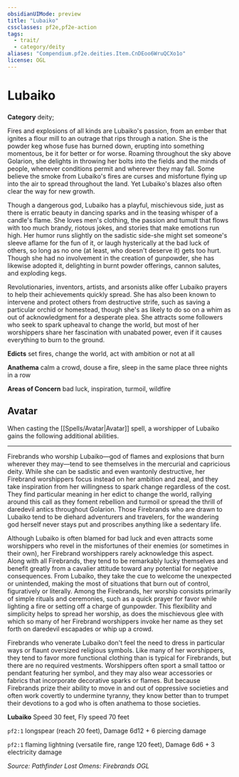 ```yaml
---
obsidianUIMode: preview
title: "Lubaiko"
cssclasses: pf2e,pf2e-action
tags:
  - trait/
  - category/deity
aliases: "Compendium.pf2e.deities.Item.CnDEoo6WruQCXo1o"
license: OGL
---
```

# Lubaiko

### 

**Category** deity; 




Fires and explosions of all kinds are Lubaiko's passion, from an ember that ignites a flour mill to an outrage that rips through a nation. She is the powder keg whose fuse has burned down, erupting into something momentous, be it for better or for worse. Roaming throughout the sky above Golarion, she delights in throwing her bolts into the fields and the minds of people, whenever conditions permit and wherever they may fall. Some believe the smoke from Lubaiko's fires are curses and misfortune flying up into the air to spread throughout the land. Yet Lubaiko's blazes also often clear the way for new growth.

Though a dangerous god, Lubaiko has a playful, mischievous side, just as there is erratic beauty in dancing sparks and in the teasing whisper of a candle's flame. She loves men's clothing, the passion and tumult that flows with too much brandy, riotous jokes, and stories that make emotions run high. Her humor runs slightly on the sadistic side-she might set someone's sleeve aflame for the fun of it, or laugh hysterically at the bad luck of others, so long as no one (at least, who doesn't deserve it) gets too hurt. Though she had no involvement in the creation of gunpowder, she has likewise adopted it, delighting in burnt powder offerings, cannon salutes, and exploding kegs.

Revolutionaries, inventors, artists, and arsonists alike offer Lubaiko prayers to help their achievements quickly spread. She has also been known to intervene and protect others from destructive strife, such as saving a particular orchid or homestead, though she's as likely to do so on a whim as out of acknowledgment for a desperate plea. She attracts some followers who seek to spark upheaval to change the world, but most of her worshippers share her fascination with unabated power, even if it causes everything to burn to the ground.

**Edicts** set fires, change the world, act with ambition or not at all

**Anathema** calm a crowd, douse a fire, sleep in the same place three nights in a row

**Areas of Concern** bad luck, inspiration, turmoil, wildfire

## Avatar

When casting the [[Spells/Avatar|Avatar]] spell, a worshipper of Lubaiko gains the following additional abilities.

* * *

Firebrands who worship Lubaiko—god of flames and explosions that burn wherever they may—tend to see themselves in the mercurial and capricious deity. While she can be sadistic and even wantonly destructive, her Firebrand worshippers focus instead on her ambition and zeal, and they take inspiration from her willingness to spark change regardless of the cost. They find particular meaning in her edict to change the world, rallying around this call as they foment rebellion and turmoil or spread the thrill of daredevil antics throughout Golarion. Those Firebrands who are drawn to Lubaiko tend to be diehard adventurers and travelers, for the wandering god herself never stays put and proscribes anything like a sedentary life.

Although Lubaiko is often blamed for bad luck and even attracts some worshippers who revel in the misfortunes of their enemies (or sometimes in their own), her Firebrand worshippers rarely acknowledge this aspect. Along with all Firebrands, they tend to be remarkably lucky themselves and benefit greatly from a cavalier attitude toward any potential for negative consequences. From Lubaiko, they take the cue to welcome the unexpected or unintended, making the most of situations that burn out of control, figuratively or literally. Among the Firebrands, her worship consists primarily of simple rituals and ceremonies, such as a quick prayer for favor while lighting a fire or setting off a charge of gunpowder. This flexibility and simplicity helps to spread her worship, as does the mischievous glee with which so many of her Firebrand worshippers invoke her name as they set forth on daredevil escapades or whip up a crowd.

Firebrands who venerate Lubaiko don't feel the need to dress in particular ways or flaunt oversized religious symbols. Like many of her worshippers, they tend to favor more functional clothing than is typical for Firebrands, but there are no required vestments. Worshippers often sport a small tattoo or pendant featuring her symbol, and they may also wear accessories or fabrics that incorporate decorative sparks or flames. But because Firebrands prize their ability to move in and out of oppressive societies and often work covertly to undermine tyranny, they know better than to trumpet their devotions to a god who is often anathema to those societies.

**Lubaiko** Speed 30 feet, Fly speed 70 feet

`pf2:1` longspear (reach 20 feet), Damage 6d12 + 6 piercing damage

`pf2:1` flaming lightning (versatile fire, range 120 feet), Damage 6d6 + 3 electricity damage

*Source: Pathfinder Lost Omens: Firebrands*
*OGL*